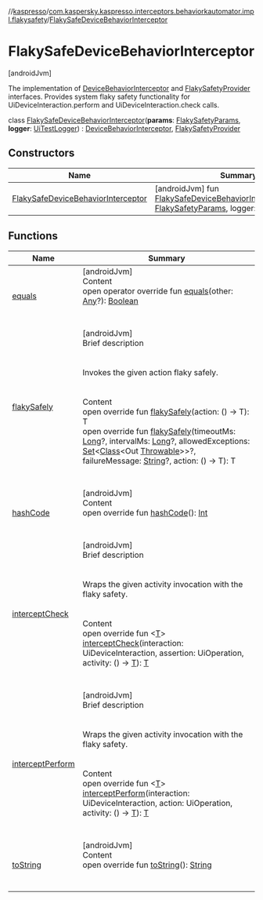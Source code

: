 //[kaspresso](../../index.md)/[com.kaspersky.kaspresso.interceptors.behaviorkautomator.impl.flakysafety](../index.md)/[FlakySafeDeviceBehaviorInterceptor](index.md)



# FlakySafeDeviceBehaviorInterceptor  
 [androidJvm] 

The implementation of [DeviceBehaviorInterceptor](../../com.kaspersky.kaspresso.interceptors.behaviorkautomator/-device-behavior-interceptor/index.md) and [FlakySafetyProvider](../../com.kaspersky.kaspresso.flakysafety/-flaky-safety-provider/index.md) interfaces. Provides system flaky safety functionality for UiDeviceInteraction.perform and UiDeviceInteraction.check calls.

class [FlakySafeDeviceBehaviorInterceptor](index.md)(**params**: [FlakySafetyParams](../../com.kaspersky.kaspresso.params/-flaky-safety-params/index.md), **logger**: [UiTestLogger](../../com.kaspersky.kaspresso.logger/-ui-test-logger/index.md)) : [DeviceBehaviorInterceptor](../../com.kaspersky.kaspresso.interceptors.behaviorkautomator/-device-behavior-interceptor/index.md), [FlakySafetyProvider](../../com.kaspersky.kaspresso.flakysafety/-flaky-safety-provider/index.md)   


## Constructors  
  
|  Name|  Summary| 
|---|---|
| [FlakySafeDeviceBehaviorInterceptor](-flaky-safe-device-behavior-interceptor.md)|  [androidJvm] fun [FlakySafeDeviceBehaviorInterceptor](-flaky-safe-device-behavior-interceptor.md)(params: [FlakySafetyParams](../../com.kaspersky.kaspresso.params/-flaky-safety-params/index.md), logger: [UiTestLogger](../../com.kaspersky.kaspresso.logger/-ui-test-logger/index.md))   <br>


## Functions  
  
|  Name|  Summary| 
|---|---|
| [equals](https://kotlinlang.org/api/latest/jvm/stdlib/kotlin/-any/equals.html)| [androidJvm]  <br>Content  <br>open operator override fun [equals](https://kotlinlang.org/api/latest/jvm/stdlib/kotlin/-any/equals.html)(other: [Any](https://kotlinlang.org/api/latest/jvm/stdlib/kotlin/-any/index.html)?): [Boolean](https://kotlinlang.org/api/latest/jvm/stdlib/kotlin/-boolean/index.html)  <br><br><br>
| [flakySafely](../../com.kaspersky.kaspresso.flakysafety/-flaky-safety-provider/flaky-safely.md)| [androidJvm]  <br>Brief description  <br><br><br>Invokes the given action flaky safely.<br><br>  <br>Content  <br>open override fun <T> [flakySafely](../../com.kaspersky.kaspresso.flakysafety/-flaky-safety-provider/flaky-safely.md)(action: () -> T): T  <br>open override fun <T> [flakySafely](../../com.kaspersky.kaspresso.flakysafety/-flaky-safety-provider/flaky-safely.md)(timeoutMs: [Long](https://kotlinlang.org/api/latest/jvm/stdlib/kotlin/-long/index.html)?, intervalMs: [Long](https://kotlinlang.org/api/latest/jvm/stdlib/kotlin/-long/index.html)?, allowedExceptions: [Set](https://kotlinlang.org/api/latest/jvm/stdlib/kotlin.collections/-set/index.html)<[Class](https://developer.android.com/reference/kotlin/java/lang/Class.html)<Out [Throwable](https://kotlinlang.org/api/latest/jvm/stdlib/kotlin/-throwable/index.html)>>?, failureMessage: [String](https://kotlinlang.org/api/latest/jvm/stdlib/kotlin/-string/index.html)?, action: () -> T): T  <br><br><br>
| [hashCode](https://kotlinlang.org/api/latest/jvm/stdlib/kotlin/-any/hash-code.html)| [androidJvm]  <br>Content  <br>open override fun [hashCode](https://kotlinlang.org/api/latest/jvm/stdlib/kotlin/-any/hash-code.html)(): [Int](https://kotlinlang.org/api/latest/jvm/stdlib/kotlin/-int/index.html)  <br><br><br>
| [interceptCheck](intercept-check.md)| [androidJvm]  <br>Brief description  <br><br><br>Wraps the given activity invocation with the flaky safety.<br><br>  <br>Content  <br>open override fun <[T](intercept-check.md)> [interceptCheck](intercept-check.md)(interaction: UiDeviceInteraction, assertion: UiOperation<UiDevice>, activity: () -> [T](intercept-check.md)): [T](intercept-check.md)  <br><br><br>
| [interceptPerform](intercept-perform.md)| [androidJvm]  <br>Brief description  <br><br><br>Wraps the given activity invocation with the flaky safety.<br><br>  <br>Content  <br>open override fun <[T](intercept-perform.md)> [interceptPerform](intercept-perform.md)(interaction: UiDeviceInteraction, action: UiOperation<UiDevice>, activity: () -> [T](intercept-perform.md)): [T](intercept-perform.md)  <br><br><br>
| [toString](https://kotlinlang.org/api/latest/jvm/stdlib/kotlin/-any/to-string.html)| [androidJvm]  <br>Content  <br>open override fun [toString](https://kotlinlang.org/api/latest/jvm/stdlib/kotlin/-any/to-string.html)(): [String](https://kotlinlang.org/api/latest/jvm/stdlib/kotlin/-string/index.html)  <br><br><br>

